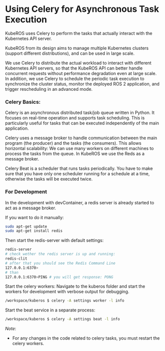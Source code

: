 # Using Celery for Asynchronous Task Execution 

KubeROS uses Celery to perform the tasks that actually interact with the Kubernetes API server. 

KubeROS from its design aims to manage multiple Kubernetes clusters (support different distributions), and can be used in large scale. 

We use Celery to distribute the actual workload to interact with different Kubernetes API servers, so that the KubeROS API can better handle concurrent requests without performance degradation even at large scale. In addition, we use Celery to schedule the periodic task execution to synchronize the cluster status, monitor the deployed ROS 2 application, and trigger rescheduling in an advanced mode.


### Celery Basics: 

Celery is an asynchronous distributed task/job queue written in Python. It focuses on real-time operation and supports task scheduling. This is particularly useful for tasks that can be executed independently of the main application. 

Celery uses a message broker to handle communication between the main program (the producer) and the tasks (the consumers). This allows horizontal scalability: We can use many workers on different machines to process the tasks from the queue. In KubeROS we use the Reds as a message broker.

Celery Beat is a scheduler that runs tasks periodically. You have to make sure that you have only one scheduler running for a schedule at a time, otherwise the tasks will be executed twice.

### For Development

In the development with devContainer, a redis server is already started to act as a message broker. 

If you want to do it manually: 

```bash
sudo apt-get update
sudo apt-get install redis
```

Then start the redis-server with default settings: 
```bash
redis-server
# check wether the redis server is up and running: 
redis-clit
# after that you should see the Redis Command Line 
127.0.0.1:6370> 
# than 
127.0.0.1:6370>PING # you will get response: PONG
```

Start the celery workers: 
Navigate to the kuberos folder and start the workers for development with verbose output for debugging.
```bash
/workspace/kuberos $ celery -A settings worker -l info
```

Start the beat service in a separate process: 
```bash
/workspace/kuberos $ celery -A settings beat -l info
```


*Note*: 
 - For any changes in the code related to celery tasks, you must restart the celery workers.


